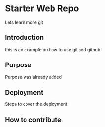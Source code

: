 # Starter Web Repo

Lets learn more git

## Introduction

this is an example on how to use git and github

## Purpose

Purpose was already added

## Deployment

Steps to cover the deployment

## How to contribute
